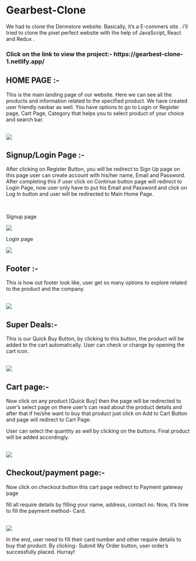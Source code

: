 # Gearbest-Clone
<p>We had to clone the Dermstore website. Basically, it’s a E-commers site . i'll tried to clone the pixel perfect website with the help of JavaScript, React and Redux .</p>
<h3>Click on the link to view the project:- https://gearbest-clone-1.netlify.app/ </a> </h3>

## HOME PAGE :- 
<p>This is the main landing page of our website. Here we can see all the products and information related to the specified product. We have created user friendly navbar as well. You have options to go to Login or Register page, Cart Page, Category that helps you to select product of your choice and search bar.</p>
<br>

<img src="https://miro.medium.com/max/700/1*GK2tfCiN4lc_xSXBrRGv5Q.png" />

## Signup/Login Page :- 
<p>After clicking on Register Button, you will be redirect to Sign Up page on this page user can create account with his/her name, Email and Password. After completing this if user click on Continue button page will redirect to Login Page, now user only have to put his Email and Password and click on Log In button and user will be redirected to Main Home Page.</p>
<br>

<p>Signup page</p>
<img src="https://miro.medium.com/max/700/1*dHC3UB3OrXafFXhpowHOcw.png" />
<br>
<p>Login page</p>
<img src="https://miro.medium.com/max/700/1*dHC3UB3OrXafFXhpowHOcw.png" />

## Footer :-
<p>This is how out footer look like, user get so many options to explore related to the product and the company.</p>
<br>

<img src="https://miro.medium.com/max/700/1*wWQtZDC1zv-ubsqMOMEigQ.png" />

## Super Deals:-
<p>This is our Quick Buy Button, by clicking to this button, the product will be added to the cart automatically. User can check or change by opening the cart icon.</p>
<br>

<img src="https://miro.medium.com/max/700/1*7h75lxOTh7pVcQcaU0UcBw.png" />

## Cart page:-
<p>Now click on any product [Quick Buy] then the page will be redirected to user’s select page on there user’s can read about the product details and after that if he/she want to buy that product just click on Add to Cart Button and page will redirect to Cart Page.</p>
<p>User can select the quantity as well by clicking on the buttons. Final product will be added accordingly.</p>
<br>

<img src="https://miro.medium.com/max/700/1*7SQZyHNYNccklOymsjqDvw.png" />
<br>

## Checkout/payment page:-

<p>Now click on checkout button this cart page redirect to Payment gateway page</p>
<p>fill all require details by filling your name, address, contact no. Now, it’s time to fill the payment method- Card.</p>
<br>
<img src="https://miro.medium.com/max/700/1*1kKNR6gApEspfDYv3Hen1A.png" />
<br>
<p>In the end, user need to fill their card number and other require details to buy that product. By clicking- Submit My Order button, user order’s successfully placed. Hurray!</p>

